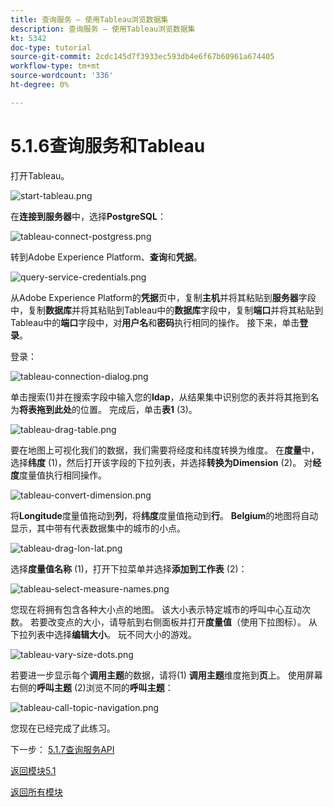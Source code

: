 ```yaml
---
title: 查询服务 — 使用Tableau浏览数据集
description: 查询服务 — 使用Tableau浏览数据集
kt: 5342
doc-type: tutorial
source-git-commit: 2cdc145d7f3933ec593db4e6f67b60961a674405
workflow-type: tm+mt
source-wordcount: '336'
ht-degree: 0%

---
```


# 5.1.6查询服务和Tableau

打开Tableau。

![start-tableau.png](./images/start-tableau.png)

在&#x200B;**连接到服务器**&#x200B;中，选择&#x200B;**PostgreSQL**：

![tableau-connect-postgress.png](./images/tableau-connect-postgress.png)

转到Adobe Experience Platform、**查询**&#x200B;和&#x200B;**凭据**。

![query-service-credentials.png](./images/query-service-credentials.png)

从Adobe Experience Platform的&#x200B;**凭据**&#x200B;页中，复制&#x200B;**主机**&#x200B;并将其粘贴到&#x200B;**服务器**&#x200B;字段中，复制&#x200B;**数据库**&#x200B;并将其粘贴到Tableau中的&#x200B;**数据库**&#x200B;字段中，复制&#x200B;**端口**&#x200B;并将其粘贴到Tableau中的&#x200B;**端口**&#x200B;字段中，对&#x200B;**用户名**&#x200B;和&#x200B;**密码**&#x200B;执行相同的操作。 接下来，单击&#x200B;**登录**。

登录：

![tableau-connection-dialog.png](./images/tableau-connection-dialog.png)

单击搜索(1)并在搜索字段中输入您的&#x200B;**ldap**，从结果集中识别您的表并将其拖到名为&#x200B;**将表拖到此处**&#x200B;的位置。 完成后，单击&#x200B;**表1** (3)。

![tableau-drag-table.png](./images/tableau-drag-table.png)

要在地图上可视化我们的数据，我们需要将经度和纬度转换为维度。 在&#x200B;**度量**&#x200B;中，选择&#x200B;**纬度** (1)，然后打开该字段的下拉列表，并选择&#x200B;**转换为Dimension** (2)。 对&#x200B;**经度**&#x200B;度量值执行相同操作。

![tableau-convert-dimension.png](./images/tableau-convert-dimension.png)

将&#x200B;**Longitude**&#x200B;度量值拖动到&#x200B;**列**，将&#x200B;**纬度**&#x200B;度量值拖动到&#x200B;**行**。 **Belgium**&#x200B;的地图将自动显示，其中带有代表数据集中的城市的小点。

![tableau-drag-lon-lat.png](./images/tableau-drag-lon-lat.png)

选择&#x200B;**度量值名称** (1)，打开下拉菜单并选择&#x200B;**添加到工作表** (2)：

![tableau-select-measure-names.png](./images/tableau-select-measure-names.png)

您现在将拥有包含各种大小点的地图。 该大小表示特定城市的呼叫中心互动次数。 若要改变点的大小，请导航到右侧面板并打开&#x200B;**度量值**（使用下拉图标）。 从下拉列表中选择&#x200B;**编辑大小**。 玩不同大小的游戏。

![tableau-vary-size-dots.png](./images/tableau-vary-size-dots.png)

若要进一步显示每个&#x200B;**调用主题**&#x200B;的数据，请将(1) **调用主题**&#x200B;维度拖到&#x200B;**页**&#x200B;上。 使用屏幕右侧的&#x200B;**呼叫主题** (2)浏览不同的&#x200B;**呼叫主题**：

![tableau-call-topic-navigation.png](./images/tableau-call-topic-navigation.png)

您现在已经完成了此练习。

下一步： [5.1.7查询服务API](./ex7.md)

[返回模块5.1](./query-service.md)

[返回所有模块](../../../overview.md)
